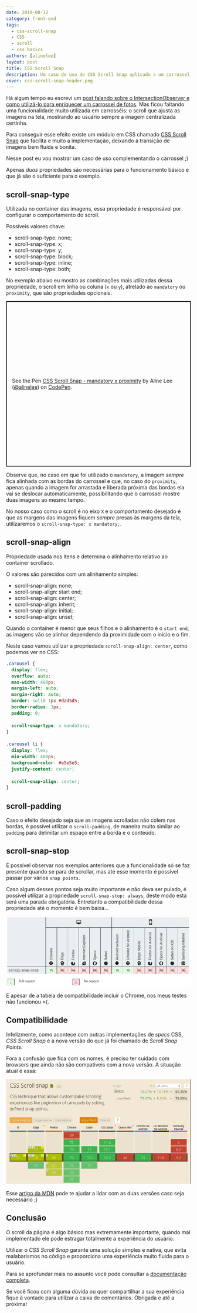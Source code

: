 ```yaml
---
date: 2019-08-12
category: front-end
tags:
  - css-scroll-snap
  - CSS
  - scroll
  - css basics
authors: [alinelee]
layout: post
title: CSS Scroll Snap
description: Um caso de uso do CSS Scroll Snap aplicado a um carrossel de imagens.
cover: css-scroll-snap-header.png
---
```


Há algum tempo eu escrevi um [post falando sobre o IntersectionObserver e como utilizá-lo para enriquecer um carrossel de fotos](/intersection-observer/). Mas ficou faltando uma funcionalidade muito utilizada em carrosséis: o scroll que ajusta as imagens na tela, mostrando ao usuário sempre a imagem centralizada certinha.

Para conseguir esse efeito existe um módulo em CSS chamado [CSS Scroll Snap](https://developer.mozilla.org/en-US/docs/Web/CSS/CSS_Scroll_Snap) que facilita e muito a implementação, deixando a transição de imagens bem fluída e bonita.

Nesse post eu vou mostrar um caso de uso complementando o carrossel ;)

Apenas *duas* propriedades são necessárias para o funcionamento básico e que já são o suficiente para o exemplo.

## scroll-snap-type

Utilizada no container das imagens, essa propriedade é responsável por configurar o comportamento do scroll.

Possíveis valores chave:

- scroll-snap-type: none;
- scroll-snap-type: x;
- scroll-snap-type: y;
- scroll-snap-type: block;
- scroll-snap-type: inline;
- scroll-snap-type: both;

No exemplo abaixo eu mostro as combinações mais utilizadas dessa propriedade, o scroll em linha ou coluna (`x` ou `y`), atrelado ao `mandatory` ou `proximity`, que são propriedades opcionais.

<p class="codepen" data-height="450" data-theme-id="0" data-default-tab="result" data-user="alinelee" data-slug-hash="eaeJmm" style="height: 450px; box-sizing: border-box; display: flex; align-items: center; justify-content: center; border: 2px solid; margin: 1em 0; padding: 1em;" data-pen-title="CSS Scroll Snap - mandatory x proximity">
  <span>See the Pen <a href="https://codepen.io/alinelee/pen/eaeJmm/">
  CSS Scroll Snap - mandatory x proximity</a> by Aline Lee (<a href="https://codepen.io/alinelee">@alinelee</a>)
  on <a href="https://codepen.io">CodePen</a>.</span>
</p>
<script async src="https://static.codepen.io/assets/embed/ei.js"></script>

Observe que, no caso em que foi utilizado o `mandatory`, a imagem *sempre* fica alinhada com as bordas do carrossel e que, no caso do `proximity`, apenas quando a imagem for arrastada e liberada próxima das bordas ela vai se deslocar automaticamente, possibilitando que o carrossel mostre duas imagens ao mesmo tempo.

No nosso caso como o scroll é no eixo `X` e o comportamento desejado é que as margens das imagens fiquem *sempre* presas às margens da tela, utilizaremos o `scroll-snap-type: x mandatory;`.

## scroll-snap-align

Propriedade usada nos itens e determina o alinhamento relativo ao container scrollado.

O valores são parecidos com um alinhamento simples:

- scroll-snap-align: none;
- scroll-snap-align: start end;
- scroll-snap-align: center;
- scroll-snap-align: inherit;
- scroll-snap-align: initial;
- scroll-snap-align: unset;

Quando o container é menor que seus filhos e o alinhamento é o `start end`, as imagens vão se alinhar dependendo da proximidade com o início e o fim.

Neste caso vamos utilizar a propriedade `scroll-snap-align: center`, como podemos ver no CSS:

```css
.carousel {
  display: flex;
  overflow: auto;
  max-width: 400px;
  margin-left: auto;
  margin-right: auto;
  border: solid 1px #dad5d5;
  border-radius: 3px;
  padding: 0;

  scroll-snap-type: x mandatory;
}

.carousel li {
  display: flex;
  min-width: 400px;
  background-color: #e5e5e5;
  justify-content: center;

  scroll-snap-align: center;
}
```

## scroll-padding

Caso o efeito desejado seja que as imagens scrolladas não colem nas bordas, é possível utilizar o `scroll-padding`, de maneira muito similar ao `padding` para delimitar um espaço entre a borda e o conteúdo.

## scroll-snap-stop

É possível observar nos exemplos anteriores que a funcionalidade só se faz presente quando se para de scrollar, mas até esse momento é possível passar por vários `snap points`.

Caso algum desses pontos seja muito importante e não deva ser pulado, é possível utilizar a propriedade `scroll-snap-stop: always`, deste modo esta será uma parada obrigatória. Entretanto a compatibilidade dessa propriedade até o momento é bem baixa...

[![Alt "Compatibilidade atual da propriedade scroll-snap-stop"](../images/css-scroll-snap-1.png)](https://developer.mozilla.org/en-US/docs/Web/CSS/scroll-snap-stop)

E apesar de a tabela de compatibilidade incluir o Chrome, nos meus testes não funcionou =(.

## Compatibilidade

Infelizmente, como acontece com outras implementações de *specs* CSS, *CSS Scroll Snap* é a nova versão do que já foi chamado de *Scroll Snap Points*.

Fora a confusão que fica com os nomes, é preciso ter cuidado com browsers que ainda não são compativeis com a nova versão. A situação atual é essa:

[![Alt "Compatibilidade Atual"](../images/css-scroll-snap.png)](https://caniuse.com/#feat=css-snappoints)

Esse [artigo da MDN](https://developer.mozilla.org/en-US/docs/Web/CSS/CSS_Scroll_Snap/Browser_compat) pode te ajudar a lidar com as duas versões caso seja necessário ;)


## Conclusão

O scroll da página é algo básico mas extremamente importante, quando mal implementado ele pode estragar totalmente a experiência do usuário.

Utilizar o *CSS Scroll Snap* garante uma solução simples e nativa, que evita malabarismos no código e proporciona uma experiência muito fluida para o usuário.

Para se aprofundar mais no assunto você pode consultar a [documentação completa](https://developer.mozilla.org/en-US/docs/Web/CSS/CSS_Scroll_Snap).

Se você ficou com alguma dúvida ou quer compartilhar a sua experiência fique à vontade para utilizar a caixa de comentários. Obrigada e até a próxima!
